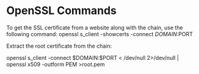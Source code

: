 # OpenSSL Commands


To get the SSL certificate from a website along with the chain, use the following command:
<code-block lang="bash">
openssl s_client -showcerts -connect $DOMAIN:$PORT 
</code-block>

Extract the root certificate from the chain:

<code-block lang="bash">
openssl s_client -connect $DOMAIN:$PORT < /dev/null 2>/dev/null | openssl x509 -outform PEM >root.pem
</code-block>